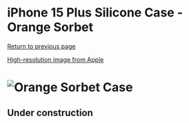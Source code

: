 # iPhone 15 Plus Silicone Case - Orange Sorbet

[Return to previous page](/iphone_15)

[High-resolution image from Apple](https://store.storeimages.cdn-apple.com/8756/as-images.apple.com/is//MT173?wid=4500&hei=4500&fmt=png)

# ![Orange Sorbet Case](/everyphone/MT173.png)

## Under construction
